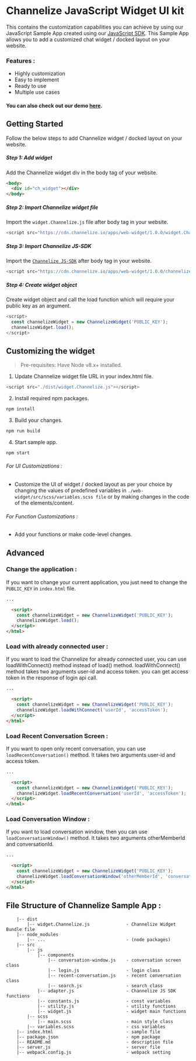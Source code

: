 # Channelize JavaScript Widget UI kit

This contains the customization capabilities you can achieve by using our JavaScript Sample App created using our [JavaScript SDK](https://docs.channelize.io/javascript-sdk-introduction-overview). This Sample App allows you to add a customized chat widget / docked layout on your website.

### Features : ###
- Highly customization
- Easy to implement
- Ready to use
- Multiple use cases

#### You can also check out our demo [here](https://demo.channelize.io).

## Getting Started

Follow the below steps to add Channelize widget / docked layout on your website.

##### Step 1: Add widget #####

Add the Channelize widget div in the body tag of your website.
  
```html
<body>
  <div id="ch_widget"></div>
</body>
```

##### Step 2: Import Channelize widget file #####

Import the `widget.Channelize.js` file after body tag in your website.

```javascript
<script src="https://cdn.channelize.io/apps/web-widget/1.0.0/widget.Channelize.js"></script>
```

##### Step 3: Import Channelize JS-SDK #####

Import the [`Channelize JS-SDK`](https://docs.channelize.io/javascript-sdk-introduction-overview) after body tag in your website.

```javascript
<script src="https://cdn.channelize.io/apps/web-widget/1.0.0/channelize-websdk-min.js"></script>
```

##### Step 4: Create widget object #####

Create widget object and call the load function which will require your public key as an argument.

```javascript
<script>
  const channelizeWidget = new ChannelizeWidget('PUBLIC_KEY');
  channelizeWidget.load();
</script>
```

## Customizing the widget

> Pre-requisites: Have Node v8.x+ installed.

1. Update Channelize widget file URL in your index.html file.
```javascript
<script src="./dist/widget.Channelize.js"></script>
```

2. Install required npm packages.
```bash
npm install
```

3. Build your changes.
```bash
npm run build
```
        
4. Start sample app.
```bash
npm start
```

###### For UI Customizations : ######

- Customize the UI of widget / docked layout as per your choice by changing the values of predefined variables in `./web-widget/src/scss/variables.scss file` or by making changes in the code of the elements/content.


###### For Function Customizations : ######

- Add your functions or make code-level changes.


## Advanced

### Change the application :
If you want to change your current application, you just need to change the `PUBLIC_KEY` in `index.html` file.

```html
...

  <script>
    const channelizeWidget = new ChannelizeWidget('PUBLIC_KEY');
    channelizeWidget.load();
  </script>
</html>
```

###  Load with already connected user :
If you want to load the Channelize for already connected user, you can use loadWithConnect() method instead of load() method. loadWithConnect() method takes two arguments user-id and access token. you can get access token in the response of login api call.

```html
...

  <script>
    const channelizeWidget = new ChannelizeWidget('PUBLIC_KEY');
    channelizeWidget.loadWithConnect('userId', 'accessToken');
  </script>
</html>
```

### Load Recent Conversation Screen :
If you want to open only recent conversation, you can use `loadRecentConversation()` method. It takes two arguments user-id and access token.

```html
...

  <script>
    const channelizeWidget = new ChannelizeWidget('PUBLIC_KEY');
    channelizeWidget.loadRecentConversation('userId', 'accessToken');
  </script>
</html>
```

### Load Conversation Window :
If you want to load conversation window, then you can use `loadConversationWindow()` method. It takes two arguments otherMemberId and conversationId.

```html
...

  <script>
    const channelizeWidget = new ChannelizeWidget('PUBLIC_KEY');
    channelizeWidget.loadConversationWindow('otherMemberId', 'conversationId');
  </script>
</html>
```

## File Structure of Channelize Sample App :
```
    |-- dist
        |-- widget.Channelize.js              - Channelize Widget Bundle file
    |-- node_modules
        |-- ...                               - (node packages)
    |-- src
        |-- js
            |-- components  
                |-- conversation-window.js    - conversation screen class
                |-- login.js                  - login class
                |-- recent-conversation.js    - recent conversation class
                |-- search.js                 - search class
            |-- adapter.js                    - Channelize JS SDK functions
            |-- constants.js                  - const variables
            |-- utility.js                    - utility functions
            |-- widget.js                     - widget main functions
        |-- scss
            |-- main.scss                     - main style class
        |-- variables.scss                    - css variables
    |-- index.html                            - sample file
    |-- package.json                          - npm package
    |-- README.md                             - description file
    |-- server.js                             - server file
    |-- webpack.config.js                     - webpack setting
```
